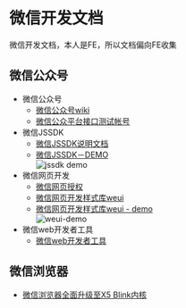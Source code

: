 # 微信开发文档
微信开发文档，本人是FE，所以文档偏向FE收集

## 微信公众号
+ 微信公众号
	+ [微信公众号wiki](https://mp.weixin.qq.com/wiki)
	+ [微信公众平台接口测试帐号](http://mp.weixin.qq.com/debug/cgi-bin/sandbox?t=sandbox/login "debug")
+ 微信JSSDK
	+ [微信JSSDK说明文档](http://mp.weixin.qq.com/wiki/7/aaa137b55fb2e0456bf8dd9148dd613f.html "JSSDK")
	+ [微信JSSDK－DEMO](http://demo.open.weixin.qq.com/jssdk "JSSDK-DEMO")  
	![jssdk demo](http://mp.weixin.qq.com/wiki/static/assets/e5afe45f8fe7b17bb1534be0545704ab.png)
+ 微信网页开发
	+ [微信网页授权](https://mp.weixin.qq.com/wiki?t=resource/res_main&id=mp1421140842&token=&lang=zh_CN "授权")
	+ [微信网页开发样式库weui](https://mp.weixin.qq.com/wiki?action=doc&id=mp1455784134&t=0.8526318692495765&token=&lang=zh_CN "weui")
	+ [微信网页开发样式库weui - demo](http://weui.github.io/weui/ "weui-demo")  
	![weui-demo](https://raw.githubusercontent.com/weui/weui/master/dist/example/snapshot/qrcode.png)
+ 微信web开发者工具
	+ [微信web开发者工具](https://mp.weixin.qq.com/wiki?action=doc&id=mp1455784140&t=0.3841219220934431&token=&lang=zh_CN "微信web开发者工具")
## 微信浏览器
+ [微信浏览器全面升级至X5 Blink内核](https://mp.weixin.qq.com/cgi-bin/announce?action=getannouncement&key=1461077225&version=1&lang=zh_CN)